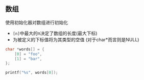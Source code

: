 ## 数组

使用初始化器对数组进行初始化
- `[n]`中最大的n决定了数组的长度(最大下标)
- 为被定义的下标值将为其类型的空值 (对于char*而言则是NULL)

```c
char *words[] = {
    [0] = "foo",
    [1] = "bar",
};

printf("%s", words[0]);
```